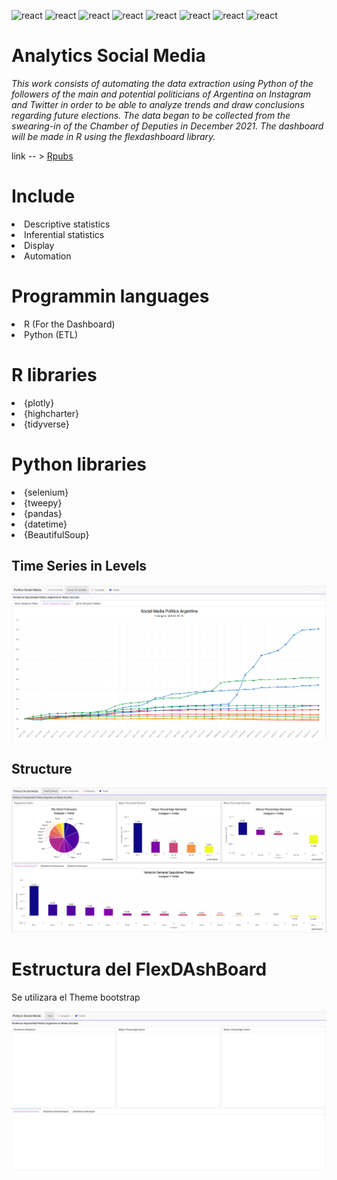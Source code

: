 <p align="left">
<img src="https://upload.wikimedia.org/wikipedia/commons/thumb/c/c3/Python-logo-notext.svg/200px-Python-logo-notext.svg.png" alt="react" width="25" height="25" />
<img src="https://upload.wikimedia.org/wikipedia/commons/d/d5/Selenium_Logo.png" alt="react" width="25" height="25" />
<img src="https://img2.freepng.es/20190618/yhi/kisspng-logo-movistar-brand-trademark-product-rstudio-icon-free-of-papirus-apps-5d08d887815bb1.5167350915608608075299.jpg" alt="react" width="25" height="25" />
<img src="https://tidyverse.tidyverse.org/logo.png" alt="react" width="25" height="25" />
<img src="https://jkunst.com/highcharter/logo.png" alt="react" width="25" height="25" />
<img src="https://www.anabellelaurent.com/slides/datawrangling_tallerr_ecuador/images/dplyr.png" alt="react" width="25" height="25" />
<img src="https://dtyoc.files.wordpress.com/2015/11/plotly-logo.png" alt="react" width="25" height="25" />
<img src="https://pkgs.rstudio.com/flexdashboard/reference/figures/logo.png" alt="react" width="25" height="25" />
</p>





# Analytics Social Media


_This work consists of automating the data extraction using Python of the followers of the main and potential politicians of Argentina on Instagram and Twitter in order to be able to analyze trends and draw conclusions regarding future elections. The data began to be collected from the swearing-in of the Chamber of Deputies in December 2021. The dashboard will be made in R using the flexdashboard library._

link -- > [Rpubs](https://rpubs.com/MGaloto/social_media_politics)

# Include

<ui>

<li>
Descriptive statistics
</li>

<li>
Inferential statistics
</li>

<li>
Display
</li>

<li>
Automation
</li>


</ui>


# Programmin languages

<ui>

<li>
R (For the Dashboard)
</li>

<li>
Python (ETL)
</li>


</ui>


# R libraries

<ui>

<li>
{plotly}
</li>

<li>
{highcharter}
</li>

<li>
{tidyverse}
</li>


</ui>



# Python libraries

<ui>

<li>
{selenium}
</li>

<li>
{tweepy}
</li>

<li>
{pandas}
</li>

<li>
{datetime}
</li>

<li>
{BeautifulSoup}
</li>

</ui>


## Time Series in Levels


![.](plot/socialmediainstagram.png)



## Structure

![.](plot/panel.png)



















# Estructura del FlexDAshBoard

Se utilizara el Theme bootstrap

![.](plot/plot1.png)